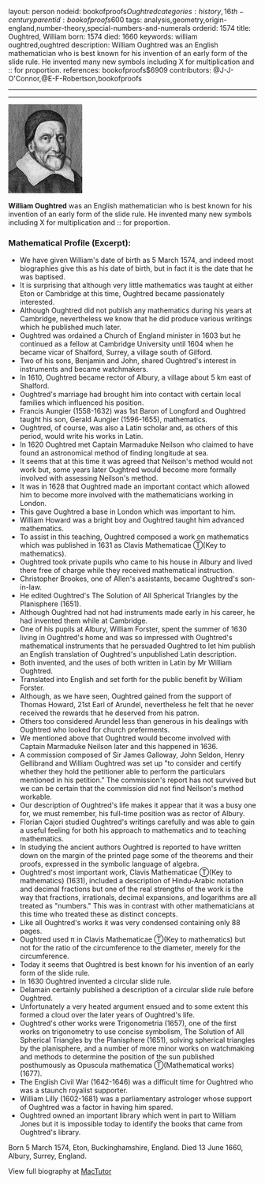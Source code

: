 layout: person
nodeid: bookofproofs$Oughtred
categories: history,16th-century
parentid: bookofproofs$600
tags: analysis,geometry,origin-england,number-theory,special-numbers-and-numerals
orderid: 1574
title: Oughtred, William
born: 1574
died: 1660
keywords: william oughtred,oughtred
description: William Oughtred was an English mathematician who is best known for his invention of an early form of the slide rule. He invented many new symbols including X for multiplication and :: for proportion.
references: bookofproofs$6909
contributors: @J-J-O'Connor,@E-F-Robertson,bookofproofs

---



---

![Oughtred.jpg](https://github.com/bookofproofs/bookofproofs.github.io/blob/main/_sources/_assets/images/portraits/Oughtred.jpg?raw=true)

**William Oughtred** was an English mathematician who is best known for his invention of an early form of the slide rule. He invented many new symbols including X for multiplication and :: for proportion.

### Mathematical Profile (Excerpt):
* We have given William's date of birth as 5 March 1574, and indeed most biographies give this as his date of birth, but in fact it is the date that he was baptised.
* It is surprising that although very little mathematics was taught at either Eton or Cambridge at this time, Oughtred became passionately interested.
* Although Oughtred did not publish any mathematics during his years at Cambridge, nevertheless we know that he did produce various writings which he published much later.
* Oughtred was ordained a Church of England minister in 1603 but he continued as a fellow at Cambridge University until 1604 when he became vicar of Shalford, Surrey, a village south of Gilford.
* Two of his sons, Benjamin and John, shared Oughtred's interest in instruments and became watchmakers.
* In 1610, Oughtred became rector of Albury, a village about 5 km east of Shalford.
* Oughtred's marriage had brought him into contact with certain local families which influenced his position.
* Francis Aungier (1558-1632) was 1st Baron of Longford and Oughtred taught his son, Gerald Aungier (1596-1655), mathematics.
* Oughtred, of course, was also a Latin scholar and, as others of this period, would write his works in Latin.
* In 1620 Oughtred met Captain Marmaduke Neilson who claimed to have found an astronomical method of finding longitude at sea.
* It seems that at this time it was agreed that Neilson's method would not work but, some years later Oughtred would become more formally involved with assessing Neilson's method.
* It was in 1628 that Oughtred made an important contact which allowed him to become more involved with the mathematicians working in London.
* This gave Oughtred a base in London which was important to him.
* William Howard was a bright boy and Oughtred taught him advanced mathematics.
* To assist in this teaching, Oughtred composed a work on mathematics which was published in 1631 as Clavis Mathematicae Ⓣ(Key to mathematics).
* Oughtred took private pupils who came to his house in Albury and lived there free of charge while they received mathematical instruction.
* Christopher Brookes, one of Allen's assistants, became Oughtred's son-in-law.
* He edited Oughtred's The Solution of All Spherical Triangles by the Planisphere (1651).
* Although Oughtred had not had instruments made early in his career, he had invented them while at Cambridge.
* One of his pupils at Albury, William Forster, spent the summer of 1630 living in Oughtred's home and was so impressed with Oughtred's mathematical instruments that he persuaded Oughtred to let him publish an English translation of Oughtred's unpublished Latin description.
* Both invented, and the uses of both written in Latin by Mr William Oughtred.
* Translated into English and set forth for the public benefit by William Forster.
* Although, as we have seen, Oughtred gained from the support of Thomas Howard, 21st Earl of Arundel, nevertheless he felt that he never received the rewards that he deserved from his patron.
* Others too considered Arundel less than generous in his dealings with Oughtred who looked for church preferments.
* We mentioned above that Oughtred would become involved with Captain Marmaduke Neilson later and this happened in 1636.
* A commission composed of Sir James Galloway, John Seldon, Henry Gellibrand and William Oughtred was set up "to consider and certify whether they hold the petitioner able to perform the particulars mentioned in his petition." The commission's report has not survived but we can be certain that the commission did not find Neilson's method workable.
* Our description of Oughtred's life makes it appear that it was a busy one for, we must remember, his full-time position was as rector of Albury.
* Florian Cajori studied Oughtred's writings carefully and was able to gain a useful feeling for both his approach to mathematics and to teaching mathematics.
* In studying the ancient authors Oughtred is reported to have written down on the margin of the printed page some of the theorems and their proofs, expressed in the symbolic language of algebra.
* Oughtred's most important work, Clavis Mathematicae Ⓣ(Key to mathematics) (1631), included a description of Hindu-Arabic notation and decimal fractions but one of the real strengths of the work is the way that fractions, irrationals, decimal expansions, and logarithms are all treated as "numbers." This was in contrast with other mathematicians at this time who treated these as distinct concepts.
* Like all Oughtred's works it was very condensed containing only 88 pages.
* Oughtred used π in Clavis Mathematicae Ⓣ(Key to mathematics) but not for the ratio of the circumference to the diameter, merely for the circumference.
* Today it seems that Oughtred is best known for his invention of an early form of the slide rule.
* In 1630 Oughtred invented a circular slide rule.
* Delamain certainly published a description of a circular slide rule before Oughtred.
* Unfortunately a very heated argument ensued and to some extent this formed a cloud over the later years of Oughtred's life.
* Oughtred's other works were Trigonometria (1657), one of the first works on trigonometry to use concise symbolism, The Solution of All Spherical Triangles by the Planisphere (1651), solving spherical triangles by the planisphere, and a number of more minor works on watchmaking and methods to determine the position of the sun published posthumously as Opuscula mathematica Ⓣ(Mathematical works) (1677).
* The English Civil War (1642-1646) was a difficult time for Oughtred who was a staunch royalist supporter.
* William Lilly (1602-1681) was a parliamentary astrologer whose support of Oughtred was a factor in having him spared.
* Oughtred owned an important library which went in part to William Jones but it is impossible today to identify the books that came from Oughtred's library.

Born 5 March 1574, Eton, Buckinghamshire, England. Died 13 June 1660, Albury, Surrey, England.

View full biography at [MacTutor](https://mathshistory.st-andrews.ac.uk/Biographies/Oughtred/)
